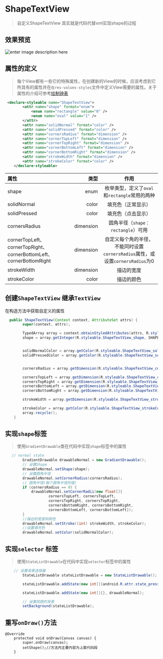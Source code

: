 # ShapeTextView

> 自定义ShapeTextView 其实就是代码代替xml实现shape的过程

## 效果预览

![enter image description here](http://7xvvky.com1.z0.glb.clouddn.com/blog/view/shapetextview.png)

## 属性的定义

> 每个View都有一些它的特殊属性，在创建新的View的时候，应该考虑到它所具有的属性并在`在res-values-styles`文件中定义View需要的属性。关于属性的介绍可参考[绘制钟表](https://violinlin.github.io/2016/06/27/%E8%87%AA%E5%AE%9A%E4%B9%89View%E2%80%93%E7%BB%98%E5%88%B6%E9%92%9F%E8%A1%A8/)

```xml
 <declare-styleable name="ShapeTextView">
        <attr name="shape" format="enum">
            <enum name="rectangle" value="0" />
            <enum name="oval" value="1" />
        </attr>
        <attr name="solidNormal" format="color" />
        <attr name="solidPressed" format="color" />
        <attr name="cornersRadius" format="dimension" />
        <attr name="cornerTopLeft" format="dimension" />
        <attr name="cornerTopRight" format="dimension" />
        <attr name="cornerBottomLeft" format="dimension" />
        <attr name="cornerBottomRight" format="dimension" />
        <attr name="strokeWidth" format="dimension" />
        <attr name="strokeColor" format="color" />
    </declare-styleable>
```

| 属性      |     类型 |   作用   |
| :-------- | --------:| :------: |
| shape    |   enum |  枚举类型，定义了`oval`和`rectangle`常用的两种  |
| solidNormal | color | 填充色（正常显示）|
| solidPressed | color | 填充色（点击显示）|
| cornersRadius | dimension | 圆角半径（`shape：rectangle`）可用|
| cornerTopLeft、cornerTopRight、cornerBottomLeft、cornerBottomRight | dimension | 自定义每个角的半径，不能同时设置`cornersRadius`属性，或设置`cornersRadius`为0|
| strokeWidth | dimension | 描边的宽度 |
| strokeColor | color | 描边的颜色 |


## 创建`ShapeTextView` 继承`TextView`

在构造方法中获取自定义的属性

```java
  public ShapeTextView(Context context, AttributeSet attrs) {
        super(context, attrs);

        TypedArray array = context.obtainStyledAttributes(attrs, R.styleable.ShapeTextView);
        shape = array.getInteger(R.styleable.ShapeTextView_shape, SHAPE_RECTANGEL);


        solidNormalColor = array.getColor(R.styleable.ShapeTextView_solidNormal, Color.parseColor("#00000000"));
        solidPressedColor = array.getColor(R.styleable.ShapeTextView_solidPressed, Color.parseColor("#00000000"));


        cornersRadius = array.getDimension(R.styleable.ShapeTextView_cornersRadius, 0);

        cornersTopLeft = array.getDimension(R.styleable.ShapeTextView_cornerTopLeft, 0);
        cornersTopRight = array.getDimension(R.styleable.ShapeTextView_cornerTopRight, 0);
        cornersBottomLeft = array.getDimension(R.styleable.ShapeTextView_cornerBottomLeft, 0);
        cornersBottomRight = array.getDimension(R.styleable.ShapeTextView_cornerBottomRight, 0);

        strokeWidth = array.getDimension(R.styleable.ShapeTextView_strokeWidth, 0);

        strokeColor = array.getColor(R.styleable.ShapeTextView_strokeColor, Color.parseColor("#00000000"));
        array.recycle();
    }
```

## 实现`shape`标签

> 使用`GradientDrawable`类在代码中实现`shape`标签中的属性

```java
   // normal state
        GradientDrawable drawableNormal = new GradientDrawable();
        // 设置Shape
        drawableNormal.setShape(shape);
        // 设置圆角半径
        drawableNormal.setCornerRadius(cornersRadius);
        // 圆角半径(每个圆角半径的值)
        if (cornersRadius == 0) {
            drawableNormal.setCornerRadii(new float[]{
                    cornersTopLeft, cornersTopLeft,
                    cornersTopRight, cornersTopRight,
                    cornersBottomRight, cornersBottomRight,
                    cornersBottomLeft, cornersBottomLeft});
        }
        //描边的宽度和颜色
        drawableNormal.setStroke((int) strokeWidth, strokeColor);
        //设置填充色
        drawableNormal.setColor(solidNormalColor);
```

## 实现`selector` 标签

> 使用`StateListDrawable`在代码中实现`selector`标签中的属性

```java
    // 设置背景选择器
        StateListDrawable stateListDrawable = new StateListDrawable();

        stateListDrawable.addState(new int[]{android.R.attr.state_pressed}, drawablePressed);

        stateListDrawable.addState(new int[]{}, drawableNormal);

		// 设置视图的背景
        setBackground(stateListDrawable);
```

## 重写`onDraw()`方法

```
@Override
    protected void onDraw(Canvas canvas) {
        super.onDraw(canvas);
        setShape();//方法内主要内容为上面代码段
    }
```

